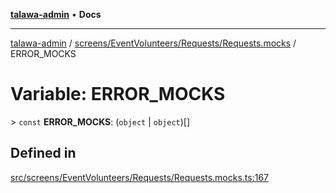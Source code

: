 [**talawa-admin**](../../../../../README.md) • **Docs**

***

[talawa-admin](../../../../../modules.md) / [screens/EventVolunteers/Requests/Requests.mocks](../README.md) / ERROR\_MOCKS

# Variable: ERROR\_MOCKS

\> `const` **ERROR\_MOCKS**: (`object` \| `object`)[]

## Defined in

[src/screens/EventVolunteers/Requests/Requests.mocks.ts:167](https://github.com/PalisadoesFoundation/talawa-admin/blob/3f6b41a67c6932f4c0bce6ffb822d4ef12ede8c8/src/screens/EventVolunteers/Requests/Requests.mocks.ts#L167)

